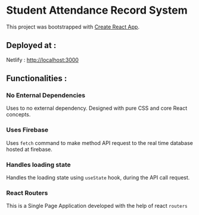 # Student Attendance Record System

This project was bootstrapped with [Create React App](https://github.com/facebook/create-react-app).

## Deployed at : 

Netlify : [http://localhost:3000](http://localhost:3000)

## Functionalities : 

### No Enternal Dependencies

Uses to no external dependency. Designed with pure CSS and core React concepts.

### Uses Firebase

Uses `fetch` command to make method API request to the real time database hosted at firebase. 

### Handles loading state

Handles the loading state using `useState` hook, during the API call request.

### React Routers

This is a Single Page Application developed with the help of react `routers`